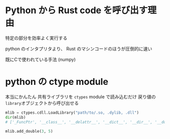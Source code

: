# Python から Rust code を呼び出す理由

特定の部分を効率よく実行する

python のインタプリタより、
Rust のマシンコードのほうが圧倒的に速い

既にCで使われている手法 (numpy)

# python の ctype module

本当にかんたん
共有ライブラリを `ctypes` module で読み込むだけ
戻り値の `library`オブジェクトから呼び出せる


```python
mlib = ctypes.cdll.LoadLibrary("path/to/.so, .dylib, .dll")
dir(mlib)
# ['_FuncPtr', '__class__', '__delattr__', '__dict__', '__dir__', '__doc__', '__eq__', '__format__', '__ge__', '__getattr__', '__getattribute__', '__getitem__', '__gt__', '__hash__', '__init__', '__init_subclass__', '__le__', '__lt__', '__module__', '__ne__', '__new__', '__reduce__', '__reduce_ex__', '__repr__', '__setattr__', '__sizeof__', '__str__', '__subclasshook__', '__weakref__', '_func_flags_', '_func_restype_', '_handle', '_name', 'add_double']

mlib.add_double(3, 5)
```